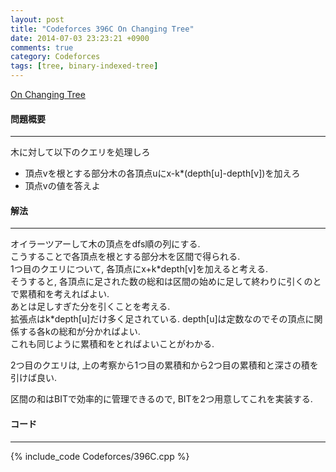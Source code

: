 ```yaml
---
layout: post
title: "Codeforces 396C On Changing Tree"
date: 2014-07-03 23:23:21 +0900
comments: true
category: Codeforces
tags: [tree, binary-indexed-tree]
---
```


[On Changing Tree](http://codeforces.com/contest/396/problem/C)

#### 問題概要

****

木に対して以下のクエリを処理しろ

* 頂点vを根とする部分木の各頂点uにx-k\*(depth[u]-depth[v])を加えろ
* 頂点vの値を答えよ

#### 解法

****

オイラーツアーして木の頂点をdfs順の列にする.  
こうすることで各頂点を根とする部分木を区間で得られる.  
1つ目のクエリについて, 各頂点にx+k\*depth[v]を加えると考える.  
そうすると, 各頂点に足された数の総和は区間の始めに足して終わりに引くのとで累積和を考えればよい.  
あとは足しすぎた分を引くことを考える.  
拡張点はk\*depth[u]だけ多く足されている. depth[u]は定数なのでその頂点に関係する各kの総和が分かればよい.  
これも同じように累積和をとればよいことがわかる.  
  
2つ目のクエリは, 上の考察から1つ目の累積和から2つ目の累積和と深さの積を引けば良い.
  
区間の和はBITで効率的に管理できるので, BITを2つ用意してこれを実装する.

#### コード

****

{% include_code Codeforces/396C.cpp %}
